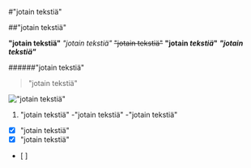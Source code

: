 #"jotain tekstiä"

##"jotain tekstiä"



**"jotain tekstiä"**
*"jotain tekstiä"*
~~"jotain tekstiä"~~
**"jotain _tekstiä_"**
***"jotain tekstiä"***

######"jotain tekstiä"

>"jotain tekstiä"

!["jotain tekstiä"](https://i.stack.imgur.com/t3qWG.png)

1. "jotain tekstiä"
	-"jotain tekstiä"
		-"jotain tekstiä"


- [x] "jotain tekstiä"
- [x] "jotain tekstiä"
- [ ]
